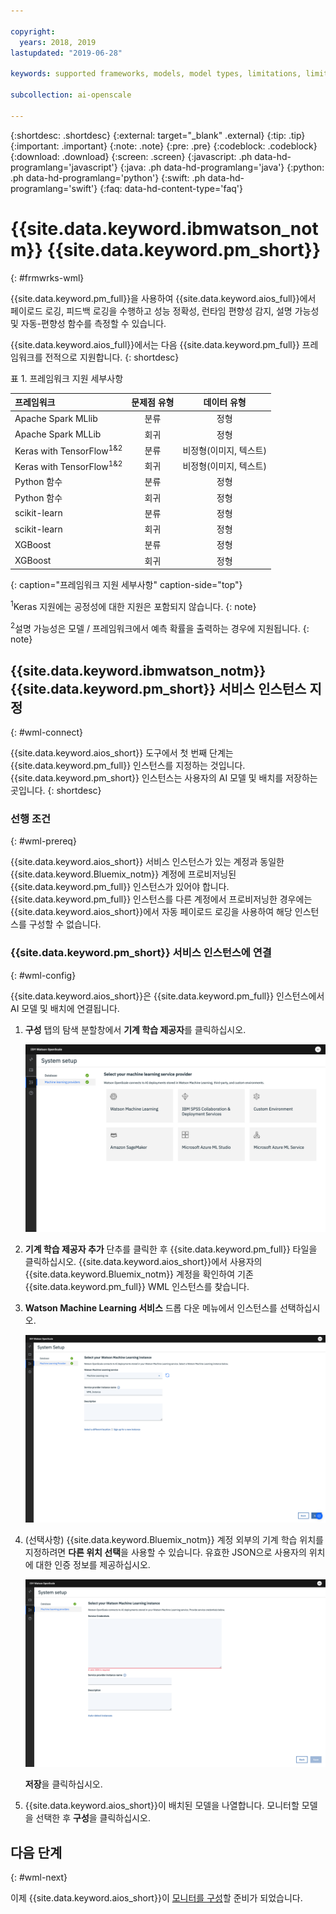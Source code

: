 ```yaml
---

copyright:
  years: 2018, 2019
lastupdated: "2019-06-28"

keywords: supported frameworks, models, model types, limitations, limits

subcollection: ai-openscale

---
```


{:shortdesc: .shortdesc}
{:external: target="_blank" .external}
{:tip: .tip}
{:important: .important}
{:note: .note}
{:pre: .pre}
{:codeblock: .codeblock}
{:download: .download}
{:screen: .screen}
{:javascript: .ph data-hd-programlang='javascript'}
{:java: .ph data-hd-programlang='java'}
{:python: .ph data-hd-programlang='python'}
{:swift: .ph data-hd-programlang='swift'}
{:faq: data-hd-content-type='faq'}

# {{site.data.keyword.ibmwatson_notm}} {{site.data.keyword.pm_short}}
{: #frmwrks-wml}

{{site.data.keyword.pm_full}}을 사용하여 {{site.data.keyword.aios_full}}에서 페이로드 로깅, 피드백 로깅을 수행하고 성능 정확성, 런타임 편향성 감지, 설명 가능성 및 자동-편향성 함수를 측정할 수 있습니다. 

{{site.data.keyword.aios_full}}에서는 다음 {{site.data.keyword.pm_full}} 프레임워크를 전적으로 지원합니다. 
{: shortdesc}

표 1. 프레임워크 지원 세부사항

| 프레임워크 | 문제점 유형 | 데이터 유형 |
|:---|:---:|:---:|
| Apache Spark MLlib | 분류 | 정형 |
| Apache Spark MLLib | 회귀 | 정형 |
| Keras with TensorFlow<sup>1</sup><sup>&</sup><sup>2</sup> | 분류 | 비정형(이미지, 텍스트) |
| Keras with TensorFlow<sup>1</sup><sup>&</sup><sup>2</sup> | 회귀 | 비정형(이미지, 텍스트) |
| Python 함수 | 분류 | 정형 |
| Python 함수 | 회귀 | 정형 |
| scikit-learn | 분류 | 정형 |
| scikit-learn | 회귀 | 정형 |
| XGBoost | 분류 | 정형 |
| XGBoost | 회귀 | 정형 |
{: caption="프레임워크 지원 세부사항" caption-side="top"}

<sup>1</sup>Keras 지원에는 공정성에 대한 지원은 포함되지 않습니다.
{: note}

<sup>2</sup>설명 가능성은 모델 / 프레임워크에서 예측 확률을 출력하는 경우에 지원됩니다.
{: note}

## {{site.data.keyword.ibmwatson_notm}} {{site.data.keyword.pm_short}} 서비스 인스턴스 지정
{: #wml-connect}

{{site.data.keyword.aios_short}} 도구에서 첫 번째 단계는 {{site.data.keyword.pm_full}} 인스턴스를 지정하는 것입니다. {{site.data.keyword.pm_short}} 인스턴스는 사용자의 AI 모델 및 배치를 저장하는 곳입니다.
{: shortdesc}

### 선행 조건
{: #wml-prereq}

{{site.data.keyword.aios_short}} 서비스 인스턴스가 있는 계정과 동일한 {{site.data.keyword.Bluemix_notm}} 계정에 프로비저닝된 {{site.data.keyword.pm_full}} 인스턴스가 있어야 합니다. {{site.data.keyword.pm_full}} 인스턴스를 다른 계정에서 프로비저닝한 경우에는 {{site.data.keyword.aios_short}}에서 자동 페이로드 로깅을 사용하여 해당 인스턴스를 구성할 수 없습니다.

### {{site.data.keyword.pm_short}} 서비스 인스턴스에 연결
{: #wml-config}

{{site.data.keyword.aios_short}}은 {{site.data.keyword.pm_full}} 인스턴스에서 AI 모델 및 배치에 연결됩니다.

1.  **구성** 탭의 탐색 분할창에서 **기계 학습 제공자**를 클릭하십시오. 

    ![지원되는 기계 학습 엔진에 대한 타일과 함께 기계 학습 서비스 제공자 선택 화면이 표시됨](images/wos-machine-learning-providers-selection.png)

2.  **기계 학습 제공자 추가** 단추를 클릭한 후 {{site.data.keyword.pm_full}} 타일을 클릭하십시오. {{site.data.keyword.aios_short}}에서 사용자의 {{site.data.keyword.Bluemix_notm}} 계정을 확인하여 기존 {{site.data.keyword.pm_full}} WML 인스턴스를 찾습니다. 
3. **Watson Machine Learning 서비스** 드롭 다운 메뉴에서 인스턴스를 선택하십시오.

    ![{{site.data.keyword.pm_short}} 서비스 선택](images/gs-set-wml.png)

4.  (선택사항) {{site.data.keyword.Bluemix_notm}} 계정 외부의 기계 학습 위치를 지정하려면 **다른 위치 선택**을 사용할 수 있습니다. 유효한 JSON으로 사용자의 위치에 대한 인증 정보를 제공하십시오.

    ![{{site.data.keyword.pm_short}} 인스턴스 설정](images/gs-get-wml.png)

    **저장**을 클릭하십시오.

1.  {{site.data.keyword.aios_short}}이 배치된 모델을 나열합니다. 모니터할 모델을 선택한 후 **구성**을 클릭하십시오.

## 다음 단계
{: #wml-next}

이제 {{site.data.keyword.aios_short}}이 [모니터를 구성](/docs/services/ai-openscale?topic=ai-openscale-mo-config)할 준비가 되었습니다.
